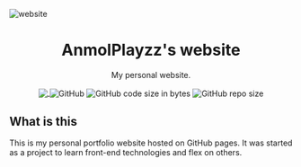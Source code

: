 ![website](https://user-images.githubusercontent.com/74979911/168287370-a321c2ca-c910-4eea-8c6a-316f71adcee0.png)
<h1 align="center">AnmolPlayzz's website</h2>
<p align="center">My personal website.</p>

<p align="center">
  <a href="https://discord.gg/c2ZTMHJ64E" >
    <img src="https://img.shields.io/discord/843231619443982378?label=Discord&logo=Discord" align="center"  />
  </a>
  <img alt="GitHub" src="https://img.shields.io/github/license/anmolplayzz/anmolplayzz.github.io" align="center">
  <img alt="GitHub code size in bytes" src="https://img.shields.io/github/languages/code-size/anmolplayzz/anmolplayzz.github.io" align="center">
  <img alt="GitHub repo size" src="https://img.shields.io/github/repo-size/anmolplayzz/anmolplayzz.github.io" align="center">
</p>

<h2>What is this</h2>
<p>This is my personal portfolio website hosted on GitHub pages. It was started as a project to learn front-end technologies and flex on others.</p>
